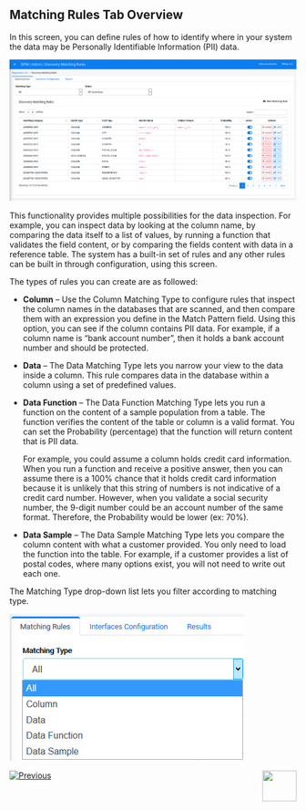 ## Matching Rules Tab Overview

In this screen, you can define rules of how to identify where in your system the data may be Personally Identifiable Information (PII) data. 

![image](/articles/DPM/images/Figure_76_Discovery_MatchingRulesTab.png)

This functionality provides multiple possibilities for the data inspection. For example, you can inspect data by looking at the column name, by comparing the data itself to a list of values, by running a function that validates the field content, or by comparing the fields content with data in a reference table. The system has a built-in set of rules and any other rules can be built in through configuration, using this screen.

The types of rules you can create are as followed: 

- **Column** – Use the Column Matching Type to configure rules that inspect the column names in the databases that are scanned, and then compare them with an expression you define in the Match Pattern field. Using this option, you can see if the column contains PII data. For example, if a column name is “bank account number”, then it holds a bank account number and should be protected. 
- **Data** – The Data Matching Type lets you narrow your view to the data inside a column. This rule compares data in the database within a column using a set of predefined values. 
- **Data Function** – The Data Function Matching Type lets you run a function on the content of a sample population from a table. The function verifies the content of the table or column is a valid format. You can set the Probability (percentage) that the function will return content that is PII data.  

  For example, you could assume a column holds credit card information. When you run a function and receive a positive answer, then you can assume there is a 100% chance that it holds credit card information because it is unlikely that this string of numbers is not indicative of a credit card number. However, when you validate a social security number, the 9-digit number could be an account number of the same format. Therefore, the Probability would be lower (ex: 70%).
- **Data Sample** – The Data Sample Matching Type lets you compare the column content with what a customer provided. You only need to load the function into the table. For example, if a customer provides a list of postal codes, where many options exist, you will not need to write out each one.

The Matching Type drop-down list lets you filter according to matching type. 

![image](/articles/DPM/images/Figure_77_Discovery_MatchingType.png)


[![Previous](/articles/DPM/images/Previous.png)](/articles/DPM/02_Admin_Module/15_2_Discovery_Accessing_Discovery.md)[<img align="right" width="60" height="54" src="/articles/DPM/images/Next.png">](/articles/DPM/02_Admin_Module/15_4_Discovery_Create_New_Matching_Rule.md)
